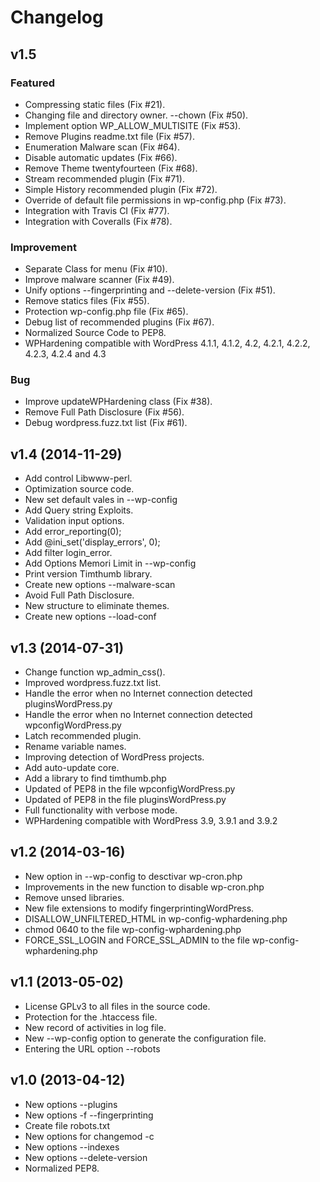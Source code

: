 Changelog
=========

v1.5
----

### Featured

- Compressing static files (Fix #21).
- Changing file and directory owner. --chown (Fix #50).
- Implement option WP_ALLOW_MULTISITE (Fix #53).
- Remove Plugins readme.txt file (Fix #57).
- Enumeration Malware scan (Fix #64).
- Disable automatic updates (Fix #66).
- Remove Theme twentyfourteen (Fix #68).
- Stream recommended plugin (Fix #71).
- Simple History recommended plugin (Fix #72).
- Override of default file permissions in wp-config.php (Fix #73).
- Integration with Travis CI (Fix #77).
- Integration with Coveralls (Fix #78).

### Improvement

- Separate Class for menu (Fix #10).
- Improve malware scanner (Fix #49).
- Unify options --fingerprinting and --delete-version (Fix #51).
- Remove statics files (Fix #55).
- Protection wp-config.php file (Fix #65).
- Debug list of recommended plugins (Fix #67).
- Normalized Source Code to PEP8.
- WPHardening compatible with WordPress 4.1.1, 4.1.2, 4.2, 4.2.1, 4.2.2, 4.2.3, 4.2.4 and 4.3

### Bug

- Improve updateWPHardening class (Fix #38).
- Remove Full Path Disclosure (Fix #56).
- Debug wordpress.fuzz.txt list (Fix #61).


v1.4 (2014-11-29)
-----------------

- Add control Libwww-perl.
- Optimization source code.
- New set default vales in --wp-config
- Add Query string Exploits.
- Validation input options.
- Add error_reporting(0);
- Add @ini_set('display_errors', 0);
- Add filter login_error.
- Add Options Memori Limit in --wp-config
- Print version Timthumb library.
- Create new options --malware-scan
- Avoid Full Path Disclosure.
- New structure to eliminate themes.
- Create new options --load-conf


v1.3 (2014-07-31)
-----------------

- Change function wp_admin_css().
- Improved wordpress.fuzz.txt list.
- Handle the error when no Internet connection detected pluginsWordPress.py
- Handle the error when no Internet connection detected wpconfigWordPress.py
- Latch recommended plugin.
- Rename variable names.
- Improving detection of WordPress projects.
- Add auto-update core.
- Add a library to find timthumb.php
- Updated of PEP8 in the file wpconfigWordPress.py
- Updated of PEP8 in the file pluginsWordPress.py
- Full functionality with verbose mode.
- WPHardening compatible with WordPress 3.9, 3.9.1 and 3.9.2


v1.2 (2014-03-16)
-----------------

- New option in --wp-config to desctivar wp-cron.php
- Improvements in the new function to disable wp-cron.php
- Remove unsed libraries.
- New file extensions to modify fingerprintingWordPress.
- DISALLOW_UNFILTERED_HTML in wp-config-wphardening.php
- chmod 0640 to the file wp-config-wphardening.php
- FORCE_SSL_LOGIN and FORCE_SSL_ADMIN to the file wp-config-wphardening.php


v1.1 (2013-05-02)
-----------------

- License GPLv3 to all files in the source code.
- Protection for the .htaccess file.
- New record of activities in log file.
- New --wp-config option to generate the configuration file.
- Entering the URL option --robots


v1.0 (2013-04-12)
------------------

- New options --plugins
- New options -f --fingerprinting
- Create file robots.txt
- New options for changemod -c
- New options --indexes
- New options --delete-version
- Normalized PEP8.
